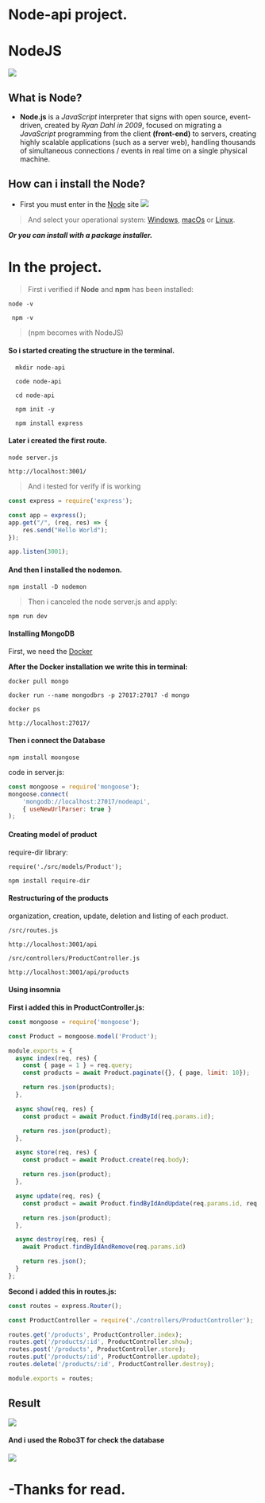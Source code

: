 # Node-api project.

# NodeJS
![](https://user-images.githubusercontent.com/57969961/80528023-a4f13a80-896b-11ea-80ab-3a23de16f33a.jpg)
## What is Node?

* **Node.js** is a *JavaScript* interpreter that signs with open source, event-driven, created by *Ryan Dahl in 2009*, focused on migrating a *JavaScript* programming from the client **(front-end)** to servers, creating highly scalable applications (such as a server web), handling thousands of simultaneous connections / events in real time on a single physical machine.

## How can i install the Node?

* First you must enter in the [Node](https://nodejs.org/en/download/) site
![](https://user-images.githubusercontent.com/57969961/80529951-ac661300-896e-11ea-8e99-bc2f3f846c6d.png)
>And select your operational system: [Windows](https://www.microsoft.com/pt-br/windows/), [macOs](https://www.apple.com/br/macos/what-is) or [Linux](https://ubuntu.com/download/desktop).

***Or you can install with a package installer.***

# In the project.

>First i verified if **Node** and **npm** has been installed:
 ```ch
 node -v
 ```
 ```ch
  npm -v
 ``` 
 >(npm becomes with NodeJS)
#### So i started creating the **structure** in the terminal.

```ch
  mkdir node-api
```
```ch
  code node-api
```
```ch
  cd node-api 
```
```ch
  npm init -y
```
```ch
  npm install express
```

#### Later i created the first route.
```ch 
node server.js
```
```ch
http://localhost:3001/
```
>And i tested for verify if is working

```JavaScript
const express = require('express');

const app = express();
app.get("/", (req, res) => {
    res.send("Hello World");
});

app.listen(3001);
```
####  And then I installed the nodemon.
```ch
npm install -D nodemon
```
>Then i canceled the node server.js and apply:
```ch
npm run dev
```
#### Installing MongoDB 

First, we need the [Docker](https://www.docker.com/get-started)

**After the Docker installation we write this in terminal:**
```ch
docker pull mongo
```
```ch
docker run --name mongodbrs -p 27017:27017 -d mongo
```
```ch
docker ps
```
```ch
http://localhost:27017/
```

#### Then i connect the Database

```ch
npm install moongose 
```
code in server.js:
```JavaScript
const mongoose = require('mongoose');
mongoose.connect(
    'mongodb://localhost:27017/nodeapi',
    { useNewUrlParser: true }
);
```

#### Creating model of product

require-dir library:
```ch
require('./src/models/Product');
```
```ch
npm install require-dir
```

#### Restructuring of the products

organization, creation, update, deletion and listing of each product.
```ch
/src/routes.js
```
```ch
http://localhost:3001/api
```
```ch
/src/controllers/ProductController.js
```
```ch
http://localhost:3001/api/products
```
#### Using insomnia

**First i added this in ProductController.js:**
```JavaScript
const mongoose = require('mongoose');

const Product = mongoose.model('Product'); 

module.exports = {
  async index(req, res) {
    const { page = 1 } = req.query;
    const products = await Product.paginate({}, { page, limit: 10});

    return res.json(products);
  },

  async show(req, res) {
    const product = await Product.findById(req.params.id);

    return res.json(product);
  },

  async store(req, res) {
    const product = await Product.create(req.body);

    return res.json(product);
  },

  async update(req, res) {
    const product = await Product.findByIdAndUpdate(req.params.id, req.body, { new: true })

    return res.json(product);
  },

  async destroy(req, res) {
    await Product.findByIdAndRemove(req.params.id)

    return res.json();
  }
};
```

**Second i added this in routes.js:**
```JavaScript
const routes = express.Router();

const ProductController = require('./controllers/ProductController');

routes.get('/products', ProductController.index);  
routes.get('/products/:id', ProductController.show);
routes.post('/products', ProductController.store);
routes.put('/products/:id', ProductController.update);
routes.delete('/products/:id', ProductController.destroy);

module.exports = routes;
```

## Result
![](https://user-images.githubusercontent.com/57969961/80552088-f44f5f00-899b-11ea-8223-24542be535ad.png)

#### And i used the Robo3T for check the database

![](https://user-images.githubusercontent.com/57969961/80552510-3fb63d00-899d-11ea-92ff-40d89562b786.png)

# -Thanks for read.



